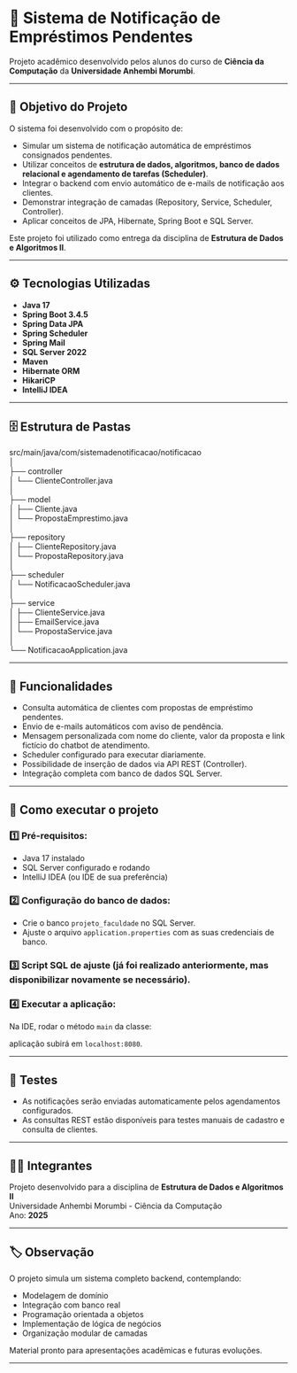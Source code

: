 # 📢 Sistema de Notificação de Empréstimos Pendentes

Projeto acadêmico desenvolvido pelos alunos do curso de **Ciência da Computação** da **Universidade Anhembi Morumbi**.

---

## 🎯 Objetivo do Projeto

O sistema foi desenvolvido com o propósito de:

- Simular um sistema de notificação automática de empréstimos consignados pendentes.
- Utilizar conceitos de **estrutura de dados, algoritmos, banco de dados relacional e agendamento de tarefas (Scheduler)**.
- Integrar o backend com envio automático de e-mails de notificação aos clientes.
- Demonstrar integração de camadas (Repository, Service, Scheduler, Controller).
- Aplicar conceitos de JPA, Hibernate, Spring Boot e SQL Server.

Este projeto foi utilizado como entrega da disciplina de **Estrutura de Dados e Algoritmos II**.

---

## ⚙ Tecnologias Utilizadas

- **Java 17**
- **Spring Boot 3.4.5**
- **Spring Data JPA**
- **Spring Scheduler**
- **Spring Mail**
- **SQL Server 2022**
- **Maven**
- **Hibernate ORM**
- **HikariCP**
- **IntelliJ IDEA**

---

## 🗄 Estrutura de Pastas

src/main/java/com/sistemadenotificacao/notificacao<br>
│<br>
├── controller<br>
│ └── ClienteController.java<br>
│<br>
├── model<br>
│ ├── Cliente.java<br>
│ └── PropostaEmprestimo.java<br>
│<br>
├── repository<br>
│ ├── ClienteRepository.java<br>
│ └── PropostaRepository.java<br>
│<br>
├── scheduler<br>
│ └── NotificacaoScheduler.java<br>
│<br>
├── service<br>
│ ├── ClienteService.java<br>
│ ├── EmailService.java<br>
│ └── PropostaService.java<br>
│<br>
└── NotificacaoApplication.java<br>

---

## 📩 Funcionalidades

- Consulta automática de clientes com propostas de empréstimo pendentes.
- Envio de e-mails automáticos com aviso de pendência.
- Mensagem personalizada com nome do cliente, valor da proposta e link fictício do chatbot de atendimento.
- Scheduler configurado para executar diariamente.
- Possibilidade de inserção de dados via API REST (Controller).
- Integração completa com banco de dados SQL Server.

---

## 🚀 Como executar o projeto

### 1️⃣ Pré-requisitos:

- Java 17 instalado
- SQL Server configurado e rodando
- IntelliJ IDEA (ou IDE de sua preferência)

### 2️⃣ Configuração do banco de dados:

- Crie o banco `projeto_faculdade` no SQL Server.
- Ajuste o arquivo `application.properties` com as suas credenciais de banco.

### 3️⃣ Script SQL de ajuste (já foi realizado anteriormente, mas disponibilizar novamente se necessário).

### 4️⃣ Executar a aplicação:

Na IDE, rodar o método `main` da classe:

 aplicação subirá em `localhost:8080`.

---

## 🧪 Testes

- As notificações serão enviadas automaticamente pelos agendamentos configurados.
- As consultas REST estão disponíveis para testes manuais de cadastro e consulta de clientes.

---

## 👨‍🎓 Integrantes

Projeto desenvolvido para a disciplina de **Estrutura de Dados e Algoritmos II**  
Universidade Anhembi Morumbi - Ciência da Computação  
Ano: **2025**

---

## 🏷 Observação

O projeto simula um sistema completo backend, contemplando:

- Modelagem de domínio
- Integração com banco real
- Programação orientada a objetos
- Implementação de lógica de negócios
- Organização modular de camadas

Material pronto para apresentações acadêmicas e futuras evoluções.

---
